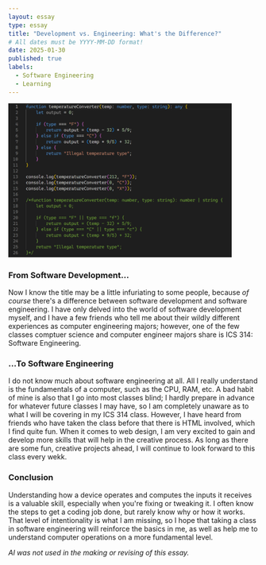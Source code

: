 ```yaml
---
layout: essay
type: essay
title: "Development vs. Engineering: What's the Difference?"
# All dates must be YYYY-MM-DD format!
date: 2025-01-30
published: true
labels:
  - Software Engineering
  - Learning
---
```

<img width="450px"
     class="float-start pe-4" 
     src="../img/cotton/typescript.png" >
     
### From Software Development...
Now I know the title may be a little infuriating to some people, because *of course* there's a difference between software development and software engineering. I have only delved into the world of software development myself, and I have a few friends who tell me about their wildly different experiences as computer engineering majors; however, one of the few classes comptuer science and computer engineer majors share is ICS 314: Software Engineering.

### ...To Software Engineering
I do not know much about software engineering at all. All I really understand is the fundamentals of a computer, such as the CPU, RAM, etc. A bad habit of mine is also that I go into most classes blind; I hardly prepare in advance for whatever future classes I may have, so I am completely unaware as to what I will be covering in my ICS 314 class. However, I have heard from friends who have taken the class before that there is HTML involved, which I find quite fun. When it comes to web design, I am very excited to gain and develop more skills that will help in the creative process. As long as there are some fun, creative projects ahead, I will continue to look forward to this class every wekk.

### Conclusion
Understanding how a device operates and computes the inputs it receives is a valuable skill, especially when you're fixing or tweaking it. I often know the steps to get a coding job done, but rarely know why or how it works. That level of intentionality is what I am missing, so I hope that taking a class in software engineering will reinforce the basics in me, as well as help me to understand computer operations on a more fundamental level. 

*AI was not used in the making or revising of this essay.*
